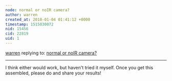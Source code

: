 ```yaml
---
node: normal or noIR camera?
author: warren
created_at: 2018-01-04 01:41:12 +0000
timestamp: 1515030072
nid: 15456
cid: 22819
uid: 1
---
```




[warren](../profile/warren) replying to: [normal or noIR camera?](../notes/iamben/01-04-2018/normal-or-noir-camera)

----
I think either would work, but haven't tried it myself. Once you get this assembled, please do and share your results! 